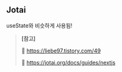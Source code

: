 ## Jotai

useState와 비슷하게 사용됨!

> **[참고]**
>
> 🔗 https://liebe97.tistory.com/49
>
> 🔗 https://jotai.org/docs/guides/nextjs
